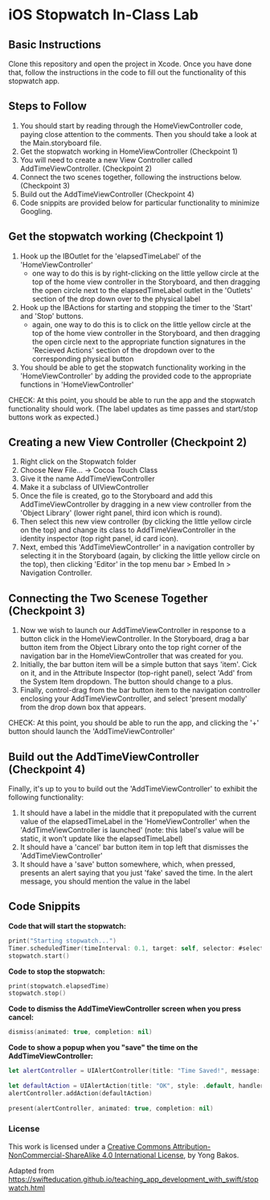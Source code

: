 # iOS Stopwatch In-Class Lab

## Basic Instructions

Clone this repository and open the project in Xcode.  Once you have done that, follow the instructions in the code to fill out the functionality of this stopwatch app.

## Steps to Follow

1. You should start by reading through the HomeViewController code, paying close attention to the comments. Then you should take a look at the Main.storyboard file.
2. Get the stopwatch working in HomeViewController (Checkpoint 1)
3. You will need to create a new View Controller called AddTimeViewController. (Checkpoint 2)
3. Connect the two scenes together, following the instructions below. (Checkpoint 3)
5. Build out the AddTimeViewController (Checkpoint 4)
6. Code snippits are provided below for particular functionality to minimize Googling.

## Get the stopwatch working (Checkpoint 1)

1. Hook up the IBOutlet for the 'elapsedTimeLabel' of the 'HomeViewController' 
	- one way to do this is by right-clicking on the little yellow circle at the top of the home view controller in the Storyboard, and then dragging the open circle next to the elapsedTimeLabel outlet in the 'Outlets' section of the drop down over to the physical label
2. Hook up the IBActions for starting and stopping the timer to the 'Start' and 'Stop' buttons.
	- again, one way to do this is to click on the little yellow circle at the top of the home view controller in the Storyboard, and then dragging the open circle next to the appropriate function signatures in the 'Recieved Actions' section of the dropdown over to the corresponding physical button
3. You should be able to get the stopwatch functionality working in the 'HomeViewController' by adding the provided code to the appropriate functions in 'HomeViewController'

CHECK: At this point, you should be able to run the app and the stopwatch functionality should work. (The label updates as time passes and start/stop buttons work as expected.)

## Creating a new View Controller (Checkpoint 2)

1. Right click on the Stopwatch folder
2. Choose New File... -> Cocoa Touch Class
3. Give it the name AddTimeViewController
4. Make it a subclass of UIViewController
5. Once the file is created, go to the Storyboard and add this AddTimeViewController by dragging in a new view controller from the 'Object Library' (lower right panel, third icon which is round).
6. Then select this new view controller (by clicking the little yellow circle on the top) and change its class to AddTimeViewController in the identity inspector (top right panel, id card icon).
7. Next, embed this 'AddTimeViewController' in a navigation controller by selecting it in the Storyboard (again, by clicking the little yellow circle on the top), then clicking 'Editor' in the top menu bar > Embed In > Navigation Controller.

## Connecting the Two Scenese Together (Checkpoint 3)

1. Now we wish to launch our AddTimeViewController in response to a button click in the HomeViewController. In the Storyboard, drag a bar button item from the Object Library onto the top right corner of the navigation bar in the HomeViewController that was created for you. 
2. Initially, the bar button item will be a simple button that says 'item'. Cick on it, and in the Attribute Inspector (top-right panel), select 'Add' from the System Item dropdown. The button should change to a plus.
3. Finally, control-drag from the bar button item to the navigation controller enclosing your AddTimeViewController, and select 'present modally' from the drop down box that appears.

CHECK: At this point, you should be able to run the app, and clicking the '+' button should launch the 'AddTimeViewController'

## Build out the AddTimeViewController (Checkpoint 4)

Finally, it's up to you to build out the 'AddTimeViewController' to exhibit the following functionality:

1. It should have a label in the middle that it prepopulated with the current value of the elapsedTimeLabel in the 'HomeViewController' when the 'AddTimeViewController is launched' (note: this label's value will be static, it won't update like the elapsedTimeLabel)
2. It should have a 'cancel' bar button item in top left that dismisses the 'AddTimeViewController'
3. It should have a 'save' button somewhere, which, when pressed, presents an alert saying that you just 'fake' saved the time. In the alert message, you should mention the value in the label

## Code Snippits

__Code that will start the stopwatch:__

```swift
print("Starting stopwatch...")
Timer.scheduledTimer(timeInterval: 0.1, target: self, selector: #selector(HomeViewController.updateElapsedTimeLabel(_:)), userInfo: nil, repeats: true)
stopwatch.start()
```

__Code to stop the stopwatch:__
```swift
print(stopwatch.elapsedTime)
stopwatch.stop()
```

__Code to dismiss the AddTimeViewController screen when you press cancel:__
```swift
dismiss(animated: true, completion: nil)
```

__Code to show a popup when you "save" the time on the AddTimeViewController:__
```swift
let alertController = UIAlertController(title: "Time Saved!", message: "You just fake saved the time " + timeLabel.text! + "!", preferredStyle: .alert)
        
let defaultAction = UIAlertAction(title: "OK", style: .default, handler: nil)
alertController.addAction(defaultAction)
        
present(alertController, animated: true, completion: nil)
```



### License

This work is licensed under a [Creative Commons Attribution-NonCommercial-ShareAlike 4.0 International License](https://creativecommons.org/licenses/by-nc-sa/4.0/), by Yong Bakos.

Adapted from https://swifteducation.github.io/teaching_app_development_with_swift/stopwatch.html
